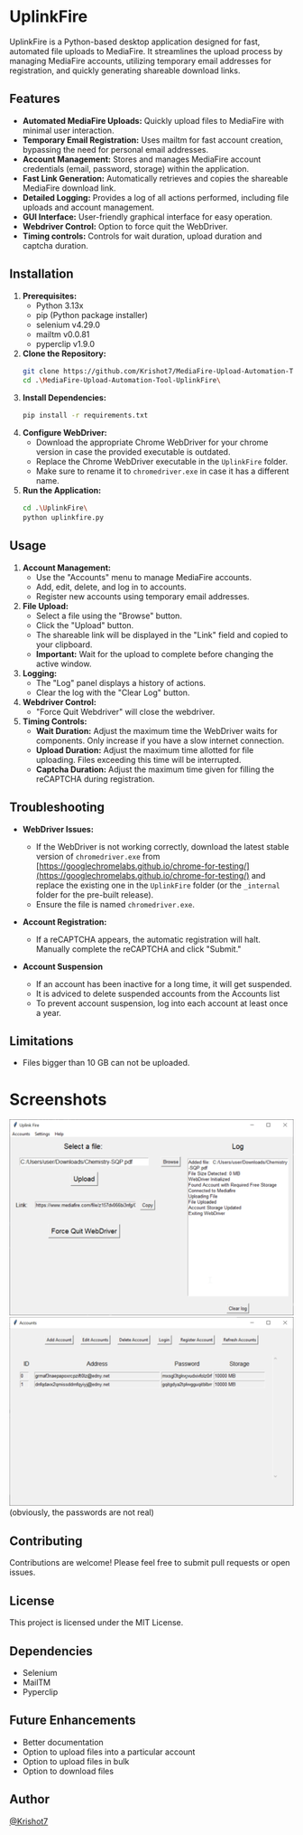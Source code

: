 # UplinkFire

UplinkFire is a Python-based desktop application designed for fast, automated file uploads to MediaFire. It streamlines the upload process by managing MediaFire accounts, utilizing temporary email addresses for registration, and quickly generating shareable download links.

## Features

* **Automated MediaFire Uploads:** Quickly upload files to MediaFire with minimal user interaction.
* **Temporary Email Registration:** Uses mailtm for fast account creation, bypassing the need for personal email addresses.
* **Account Management:** Stores and manages MediaFire account credentials (email, password, storage) within the application.
* **Fast Link Generation:** Automatically retrieves and copies the shareable MediaFire download link.
* **Detailed Logging:** Provides a log of all actions performed, including file uploads and account management.
* **GUI Interface:** User-friendly graphical interface for easy operation.
* **Webdriver Control:** Option to force quit the WebDriver.
* **Timing controls:** Controls for wait duration, upload duration and captcha duration.

## Installation

1.  **Prerequisites:**
    * Python 3.13x
    * pip (Python package installer)
    * selenium  v4.29.0
    * mailtm  v0.0.81
    * pyperclip  v1.9.0
2.  **Clone the Repository:**
    ```bash
    git clone https://github.com/Krishot7/MediaFire-Upload-Automation-Tool-UplinkFire.git
    cd .\MediaFire-Upload-Automation-Tool-UplinkFire\
    ```
3.  **Install Dependencies:**
    ```bash
    pip install -r requirements.txt
    ```
4.  **Configure WebDriver:**
    * Download the appropriate Chrome WebDriver for your chrome version in case the provided executable is outdated.
    * Replace the Chrome WebDriver executable in the `UplinkFire` folder.
    * Make sure to rename it to `chromedriver.exe` in case it has a different name.
5.  **Run the Application:**
    ```bash
    cd .\UplinkFire\
    python uplinkfire.py
    ```

## Usage

1.  **Account Management:**
    * Use the "Accounts" menu to manage MediaFire accounts.
    * Add, edit, delete, and log in to accounts.
    * Register new accounts using temporary email addresses.
2.  **File Upload:**
    * Select a file using the "Browse" button.
    * Click the "Upload" button.
    * The shareable link will be displayed in the "Link" field and copied to your clipboard.
    * **Important:** Wait for the upload to complete before changing the active window.
3.  **Logging:**
    * The "Log" panel displays a history of actions.
    * Clear the log with the "Clear Log" button.
4.  **Webdriver Control:**
    * "Force Quit Webdriver" will close the webdriver.
5.  **Timing Controls:**
    * **Wait Duration:** Adjust the maximum time the WebDriver waits for components. Only increase if you have a slow internet connection.
    * **Upload Duration:** Adjust the maximum time allotted for file uploading. Files exceeding this time will be interrupted.
    * **Captcha Duration:** Adjust the maximum time given for filling the reCAPTCHA during registration.

## Troubleshooting

* **WebDriver Issues:**
    * If the WebDriver is not working correctly, download the latest stable version of `chromedriver.exe` from [https://googlechromelabs.github.io/chrome-for-testing/](https://googlechromelabs.github.io/chrome-for-testing/) and replace the existing one in the `UplinkFire` folder (or the `_internal` folder for the pre-built release).
    * Ensure the file is named `chromedriver.exe`.
* **Account Registration:**
    * If a reCAPTCHA appears, the automatic registration will halt. Manually complete the reCAPTCHA and click "Submit."
    
* **Account Suspension**
  * If an account has been inactive for a long time, it will get suspended.
  * It is adviced to delete suspended accounts from the Accounts list
  * To prevent account suspension, log into each account at least once a year.

## Limitations

* Files bigger than 10 GB can not be uploaded.

# Screenshots
![Screenshot of UplinkFire Main Window](screenshots/main_menu.png)
![Screenshot of UplinkFire Accounts Window](screenshots/accounts_menu.png)
(obviously, the passwords are not real)

## Contributing

Contributions are welcome! Please feel free to submit pull requests or open issues.

## License

This project is licensed under the MIT License.

## Dependencies

* Selenium
* MailTM
* Pyperclip

## Future Enhancements

* Better documentation
* Option to upload files into a particular account
* Option to upload files in bulk
* Option to download files

## Author

[@Krishot7](https://github.com/Krishot7)
